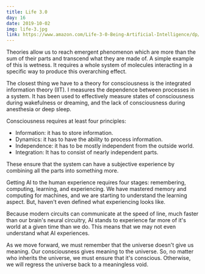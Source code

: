 ```yaml
---
title: Life 3.0
day: 16
date: 2019-10-02
img: life-3.jpg
link: https://www.amazon.com/Life-3-0-Being-Artificial-Intelligence/dp/1101946598
---
```


Theories allow us to reach emergent phenomenon which are more than the sum of
their parts and transcend what they are made of. A simple example of this is
wetness. It requires a whole system of molecules interacting in a specific way
to produce this overarching effect.

The closest thing we have to a theory for consciousness is the integrated
information theory (IIT). I measures the dependence between processes in a
system. It has been used to effectively measure states of consciousness during
wakefulness or dreaming, and the lack of consciousness during anesthesia or deep
sleep.

Consciousness requires at least four principles:

- Information: it has to store information.
- Dynamics: it has to have the ability to process information.
- Independence: it has to be mostly independent from the outside world.
- Integration: It has to consist of nearly independent parts.

These ensure that the system can have a subjective experience by combining all
the parts into something more.

Getting AI to the human experience requires four stages: remembering, computing,
learning, and experiencing. We have mastered memory and computing for machines,
and we are starting to understand the learning aspect. But, haven't even defined
what experiencing looks like.

Because modern circuits can communicate at the speed of line, much faster than
our brain's neural circuitry, AI stands to experience far more of it's world at a
given time than we do. This means that we may not even understand what AI
experiences.

As we move forward, we must remember that the universe doesn't give us meaning.
Our consciousness gives meaning to the universe. So, no matter who inherits the
universe, we must ensure that it's conscious. Otherwise, we will regress the
universe back to a meaningless void.

